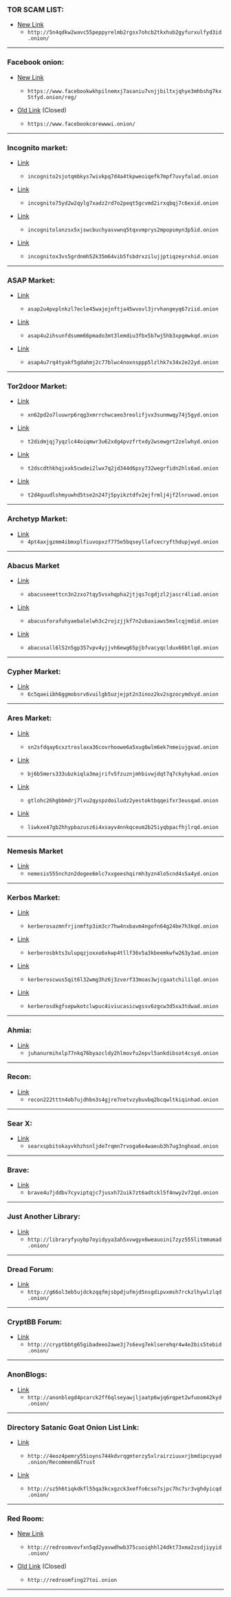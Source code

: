 ### TOR SCAM LIST:

- [New Link](http://5n4qdkw2wavc55peppyrelmb2rgsx7ohcb2tkxhub2gyfurxulfyd3id.onion/)
  - `http://5n4qdkw2wavc55peppyrelmb2rgsx7ohcb2tkxhub2gyfurxulfyd3id.onion/`

---

### Facebook onion:

- [New Link](https://www.facebookwkhpilnemxj7asaniu7vnjjbiltxjqhye3mhbshg7kx5tfyd.onion/reg/)
  - `https://www.facebookwkhpilnemxj7asaniu7vnjjbiltxjqhye3mhbshg7kx5tfyd.onion/reg/`

- [Old Link](https://www.facebookcorewwwi.onion/) (Closed)
  - `https://www.facebookcorewwwi.onion/`

---

### Incognito market:

- [Link](incognito2sjotqmbkys7wivkpq7d4a4tkpweoiqefk7mpf7uvyfalad.onion)
  - `incognito2sjotqmbkys7wivkpq7d4a4tkpweoiqefk7mpf7uvyfalad.onion`

- [Link](incognito75yd2w2qylg7xadz2rd7o2peqt5gcvmd2irxqbqj7c6exid.onion)
  - `incognito75yd2w2qylg7xadz2rd7o2peqt5gcvmd2irxqbqj7c6exid.onion`

- [Link](incognitolonzsx5xjswcbuchyasvwnq5tqxvmprys2mpopsmyn3p5id.onion)
  - `incognitolonzsx5xjswcbuchyasvwnq5tqxvmprys2mpopsmyn3p5id.onion`

- [Link](incognitox3vs5grdnmh52k35m64vib5fsbdrxzilujjptiqzeyrxhid.onion)
  - `incognitox3vs5grdnmh52k35m64vib5fsbdrxzilujjptiqzeyrxhid.onion`

---

### ASAP Market:

- [Link](asap2u4pvplnkzl7ecle45wajojnftja45wvovl3jrvhangeyq67ziid.onion)
  - `asap2u4pvplnkzl7ecle45wajojnftja45wvovl3jrvhangeyq67ziid.onion`

- [Link](asap4u2ihsunfdsumm66pmado3mt3lemdiu3fbx5b7wj5hb3xpgmwkqd.onion)
  - `asap4u2ihsunfdsumm66pmado3mt3lemdiu3fbx5b7wj5hb3xpgmwkqd.onion`

- [Link](asap4u7rq4tyakf5gdahmj2c77blwc4noxnsppp5lzlhk7x34x2e22yd.onion)
  - `asap4u7rq4tyakf5gdahmj2c77blwc4noxnsppp5lzlhk7x34x2e22yd.onion`

---

### Tor2door Market:

- [Link](xn62pd2o7luuwrp6rqg3xmrrchwcaeo3reolifjvx3sunmwqy74j5gyd.onion)
  - `xn62pd2o7luuwrp6rqg3xmrrchwcaeo3reolifjvx3sunmwqy74j5gyd.onion`

- [Link](t2didmjqj7yqzlc44oiqmwr3u62xdg4pvzfrtxdy2wsewgrt2zelwhyd.onion)
  - `t2didmjqj7yqzlc44oiqmwr3u62xdg4pvzfrtxdy2wsewgrt2zelwhyd.onion`

- [Link](t2dscdthkhqjxxk5cwdei2lwx7q2jd344d6psy732wegrfidn2hls6ad.onion)
  - `t2dscdthkhqjxxk5cwdei2lwx7q2jd344d6psy732wegrfidn2hls6ad.onion`

- [Link](t2d4guudlshmyuwhd5tse2n247j5pyikztdfv2ejfrmlj4jf2lnruwad.onion)
  - `t2d4guudlshmyuwhd5tse2n247j5pyikztdfv2ejfrmlj4jf2lnruwad.onion`

---

### Archetyp Market:

- [Link](4pt4axjgzmm4ibmxplfiuvopxzf775e5bqseyllafcecryfthdupjwyd.onion)
  - `4pt4axjgzmm4ibmxplfiuvopxzf775e5bqseyllafcecryfthdupjwyd.onion`    

---

### Abacus Market

- [Link](abacuseeettcn3n2zxo7tqy5vsxhqpha2jtjqs7cgdjzl2jascr4liad.onion)
  - `abacuseeettcn3n2zxo7tqy5vsxhqpha2jtjqs7cgdjzl2jascr4liad.onion`

- [Link](abacusforafuhyaebalelwh3c2rojzjjkf7n2ubaxiaws5mxlcqjmdid.onion)
  - `abacusforafuhyaebalelwh3c2rojzjjkf7n2ubaxiaws5mxlcqjmdid.onion`

- [Link](abacusall6l52n5gp357vpv4yjjvh6ewg65pjbfvacyqcldux66btlqd.onion)
  - `abacusall6l52n5gp357vpv4yjjvh6ewg65pjbfvacyqcldux66btlqd.onion`

---

### Cypher Market:

- [Link](6c5qaeiibh6ggmobsrv6vuilgb5uzjejpt2n3inoz2kv2sgzocymdvyd.onion)
  - `6c5qaeiibh6ggmobsrv6vuilgb5uzjejpt2n3inoz2kv2sgzocymdvyd.onion`    

---

### Ares Market:

- [Link](sn2sfdqay6cxztroslaxa36covrhoowe6a5xug6wlm6ek7nmeiujgvad.onion)
  - `sn2sfdqay6cxztroslaxa36covrhoowe6a5xug6wlm6ek7nmeiujgvad.onion`

- [Link](bj6b5mers333ubzkiqla3majrifv5fzuznjmhbivwjdqt7q7ckyhykad.onion)
  - `bj6b5mers333ubzkiqla3majrifv5fzuznjmhbivwjdqt7q7ckyhykad.onion`

- [Link](gtlohc26hgbbmdrj7lvu2qyspzdoiludz2yestoktbqqeifxr3eusqad.onion)
  - `gtlohc26hgbbmdrj7lvu2qyspzdoiludz2yestoktbqqeifxr3eusqad.onion`

- [Link](liwkxe47gb2hhypbazusz6i4xsayv4nnkqceum2b25iyqbpacfhjlrqd.onion)
  - `liwkxe47gb2hhypbazusz6i4xsayv4nnkqceum2b25iyqbpacfhjlrqd.onion`

---

### Nemesis Market

- [Link](nemesis555nchzn2dogee6mlc7xxgeeshqirmh3yzn4lo5cnd4s5a4yd.onion)
  - `nemesis555nchzn2dogee6mlc7xxgeeshqirmh3yzn4lo5cnd4s5a4yd.onion`
  
---

### Kerbos Market:

- [Link](kerberosazmnfrjinmftp3im3cr7hw4nxbavm4ngofn64g24be7h3kqd.onion)
  - `kerberosazmnfrjinmftp3im3cr7hw4nxbavm4ngofn64g24be7h3kqd.onion`

- [Link](kerberosbkts3ulupqzjoxxo6xkwp4tllf36v5a3kbeemkwfw263y3ad.onion)
  - `kerberosbkts3ulupqzjoxxo6xkwp4tllf36v5a3kbeemkwfw263y3ad.onion`

- [Link](kerberoscwus5qit6l32wmg3hz6j3zverf33moas3wjcgaatchililqd.onion)
  - `kerberoscwus5qit6l32wmg3hz6j3zverf33moas3wjcgaatchililqd.onion`

- [Link](kerberosdkgfsepwkotclwpuc4iviucasicwgssv6zgcw3d5xa3tdwad.onion)
  - `kerberosdkgfsepwkotclwpuc4iviucasicwgssv6zgcw3d5xa3tdwad.onion`

---

### Ahmia: 

- [Link](juhanurmihxlp77nkq76byazcldy2hlmovfu2epvl5ankdibsot4csyd.onion)
  - `juhanurmihxlp77nkq76byazcldy2hlmovfu2epvl5ankdibsot4csyd.onion`

---

### Recon:

- [Link](recon222tttn4ob7ujdhbn3s4gjre7netvzybuvbq2bcqwltkiqinhad.onion)
  - `recon222tttn4ob7ujdhbn3s4gjre7netvzybuvbq2bcqwltkiqinhad.onion`

---

### Sear X:

- [Link](searxspbitokayvkhzhsnljde7rqmn7rvoga6e4waeub3h7ug3nghoad.onion)
  - `searxspbitokayvkhzhsnljde7rqmn7rvoga6e4waeub3h7ug3nghoad.onion`

---

### Brave:

- [Link](brave4u7jddbv7cyviptqjc7jusxh72uik7zt6adtckl5f4nwy2v72qd.onion)
  - `brave4u7jddbv7cyviptqjc7jusxh72uik7zt6adtckl5f4nwy2v72qd.onion`

---

### Just Another Library:

- [Link](http://libraryfyuybp7oyidyya3ah5xvwgyx6weauoini7zyz555litmmumad.onion/)
  - `http://libraryfyuybp7oyidyya3ah5xvwgyx6weauoini7zyz555litmmumad.onion/`

---

### Dread Forum:

- [Link](http://g66ol3eb5ujdckzqqfmjsbpdjufmjd5nsgdipvxmsh7rckzlhywlzlqd.onion/)
  - `http://g66ol3eb5ujdckzqqfmjsbpdjufmjd5nsgdipvxmsh7rckzlhywlzlqd.onion/`

---

### CryptBB Forum:

- [Link](http://cryptbbtg65gibadeeo2awe3j7s6evg7eklserehqr4w4e2bis5tebid.onion/)
  - `http://cryptbbtg65gibadeeo2awe3j7s6evg7eklserehqr4w4e2bis5tebid.onion/`

---

### AnonBlogs:

- [Link](http://anonblogd4pcarck2ff6qlseyawjljaatp6wjq6rqpet2wfuoom42kyd.onion/)
  - `http://anonblogd4pcarck2ff6qlseyawjljaatp6wjq6rqpet2wfuoom42kyd.onion/`

---

### Directory Satanic Goat Onion List Link:

- [Link](http://4eoz4pemry55ioyns744kdvrqgmterzy5xlrairziuuxrjbmdipcyyad.onion/Recommend&Trust)
  - `http://4eoz4pemry55ioyns744kdvrqgmterzy5xlrairziuuxrjbmdipcyyad.onion/Recommend&Trust`

- [Link](http://sz5h6tiqkdkfl55qa3kcxgzck3xeffo6cso7sjpc7hc7sr3vghdyicqd.onion/)
  - `http://sz5h6tiqkdkfl55qa3kcxgzck3xeffo6cso7sjpc7hc7sr3vghdyicqd.onion/`

---

### Red Room:

- [New Link](http://redroomvovfxn5qd2yavwdhwb375cuoiqhhl24dkt73xma2zsdjiyyid.onion/)
  - `http://redroomvovfxn5qd2yavwdhwb375cuoiqhhl24dkt73xma2zsdjiyyid.onion/`

- [Old Link](http://redroomfing27toi.onion) (Closed)
  - `http://redroomfing27toi.onion`

---
